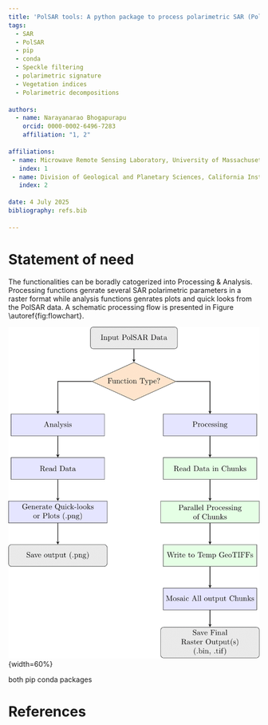 ```yaml
---
title: 'PolSAR tools: A python package to process polarimetric SAR (PolSAR) data'
tags:
  - SAR
  - PolSAR
  - pip
  - conda
  - Speckle filtering
  - polarimetric signature
  - Vegetation indices
  - Polarimetric decompositions

authors:
  - name: Narayanarao Bhogapurapu
    orcid: 0000-0002-6496-7283
    affiliation: "1, 2" 

affiliations:
 - name: Microwave Remote Sensing Laboratory, University of Massachusetts Amherst, USA
   index: 1
 - name: Division of Geological and Planetary Sciences, California Institute of Technology, USA
   index: 2

date: 4 July 2025
bibliography: refs.bib

---
```


# Statement of need

<!-- The demand for processing tools increases with the increasing number of ***Synthetic Aperture Radar (SAR)*** satellite missions and datasets. However, to process SAR data, a minimal number of free tools are available ([PolSARpro](https://earth.esa.int/web/polsarpro/home), [SNAP](https://step.esa.int/main/toolboxes/snap/)) that consolidate all necessary pre-processing steps. Bearing this in mind, there is a need to develop specific tools for the remote sensing user community to derive polarimetric descriptors like vegetation indices and decomposition parameters. With current  -->


The functionalities can be boradly catogerized into Processing & Analysis. Processing functions genrate several SAR polarimetric parameters in a raster format while analysis functions genrates plots and quick looks from the PolSAR data. A schematic processing flow is presented in Figure \autoref{fig:flowchart}. 

![Schematic of core processing flow of polsartools package \label{fig:flowchart}](figures/flowchart.png){width=60%}

both pip conda packages


# References